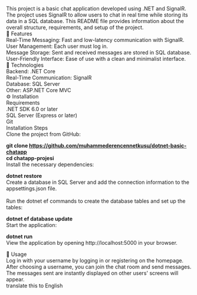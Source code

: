 This project is a basic chat application developed using .NET and SignalR. The project uses SignalR to allow users to chat in real time while storing its data in a SQL database. This README file provides information about the overall structure, requirements, and setup of the project. <br>
📝 Features<br>
Real-Time Messaging: Fast and low-latency communication with SignalR.<br>
User Management: Each user must log in.<br>
Message Storage: Sent and received messages are stored in SQL database.<br>
User-Friendly Interface: Ease of use with a clean and minimalist interface.<br>
📌 Technologies <br>
Backend: .NET Core<br>
Real-Time Communication: SignalR<br>
Database: SQL Server<br>
Other: ASP.NET Core MVC<br>
⚙️ Installation<br>
Requirements<br>
.NET SDK 6.0 or later<br>
SQL Server (Express or later)<br>
Git<br>
Installation Steps<br>
Clone the project from GitHub:<br>

<b>git clone https://github.com/muhammederencennetkusu/dotnet-basic-chatapp</b><br>
<b>cd chatapp-projesi</b><br>
Install the necessary dependencies:<br>

<b>dotnet restore</b><br>
Create a database in SQL Server and add the connection information to the appsettings.json file.<br>
<br>
Run the dotnet ef commands to create the database tables and set up the tables:<br>

<b>dotnet ef database update</b><br>
Start the application:<br>

<b>dotnet run</b><br>
View the application by opening http://localhost:5000 in your browser.<br>

🚀 Usage<br>
Log in with your username by logging in or registering on the homepage.<br>
After choosing a username, you can join the chat room and send messages.<br>
The messages sent are instantly displayed on other users' screens will appear.<br>
translate this to English
